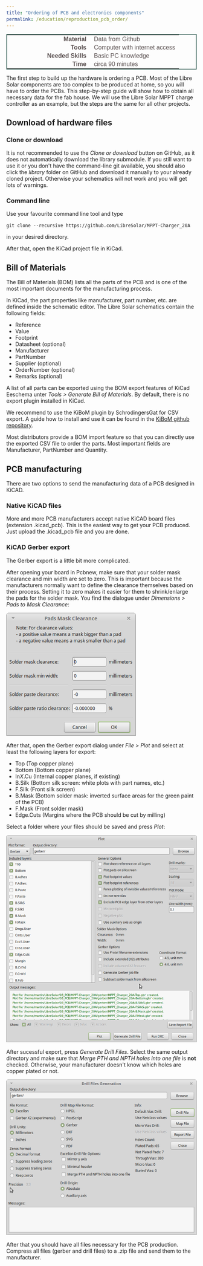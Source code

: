 ```yaml
---
title: "Ordering of PCB and electronics components"
permalink: /education/reproduction_pcb_order/
---
```


<style type="text/css">
.tg  {border-collapse:collapse;border-spacing:5;border-color:#416960;border-width:2px; border-style:solid;}
.tg td{font-family:Arial, sans-serif;font-size:16px;padding:2px 10px;border-style:solid;border-width:0px;overflow:hidden;word-break:normal;border-color:#bbb;color:#594F4F;}
.tg .tg-rmb8{font-weight:bold;vertical-align:top; text-align:right; width:200px;}
.tg .tg-rmb9{vertical-align:top}
.tg .tg-yw4l{font-weight:bold;vertical-align:top; text-align:right;}
.tg .tg-yw42{vertical-align:top}
</style>

<table class="tg">
  <tr>
    <td class="tg-yw4l">Material</td>
    <td class="tg-yw42">Data from Github</td>
  </tr>
  <tr>
    <td class="tg-rmb8">Tools</td>
    <td class="tg-rmb9">Computer with internet access</td>
  </tr>
  <tr>
    <td class="tg-yw4l">Needed Skills<br></td>
    <td class="tg-yw42">Basic PC knowledge</td>
  </tr>
  <tr>
    <td class="tg-rmb8">Time</td>
    <td class="tg-rmb9">circa 90 minutes</td>
  </tr>
</table>

The first step to build up the hardware is ordering a PCB. Most of the Libre Solar components are too complex to be produced at home, so you will have to order the PCBs. This step-by-step guide will show how to obtain all necessary data for the fab house. We will use the Libre Solar MPPT charge controller as an example, but the steps are the same for all other projects.

## Download of hardware files

### Clone or download

It is not recommended to use the *Clone or download* button on GitHub, as it does not automatically download the library submodule. If you still want to use it or you don't have the command-line git available, you should also click the *library* folder on GitHub and download it manually to your already cloned project. Otherwise your schematics will not work and you will get lots of warnings.

### Command line

Use your favourite command line tool and type

```
git clone --recursive https://github.com/LibreSolar/MPPT-Charger_20A
```
in your desired directory.

After that, open the KiCad project file in KiCad.

## Bill of Materials
The Bill of Materials (BOM) lists all the parts of the PCB and is one of the most important documents for the manufacturing process.

In KiCad, the part properties like manufacturer, part number, etc. are defined inside the schematic editor. The Libre Solar schematics contain the following fields:

- Reference
- Value
- Footprint
- Datasheet (optional)
- Manufacturer
- PartNumber
- Supplier (optional)
- OrderNumber (optional)
- Remarks (optional)

A list of all parts can be exported using the BOM export features of KiCad Eeschema unter *Tools > Generate Bill of Materials*. By default, there is no export plugin installed in KiCad.

We recommend to use the KiBoM plugin by SchrodingersGat for CSV export. A guide how to install and use it can be found in the [KiBoM github repository](https://github.com/SchrodingersGat/KiBoM).

Most distributors provide a BOM import feature so that you can directly use the exported CSV file to order the parts. Most important fields are Manufacturer, PartNumber and Quantity.

## PCB manufacturing

There are two options to send the manufacturing data of a PCB designed in KiCAD.

### Native KiCAD files

More and more PCB manufacturers accept native KiCAD board files (extension .kicad_pcb). This is the easiest way to get your PCB produced. Just upload the .kicad_pcb file and you are done.

### KiCAD Gerber export

The Gerber export is a little bit more complicated.

After opening your board in Pcbnew, make sure that your solder mask clearance and min width are set to zero. This is important because the manufacturers normally want to define the clearance themselves based on their process. Setting it to zero makes it easier for them to shrink/enlarge the pads for the solder mask. You find the dialogue under *Dimensions > Pads to Mask Clearance*:

![Pads and Mask Clearance dialog](/media_files/docs_kicad_pads_clearance.png)

After that, open the Gerber export dialog under *File > Plot* and select at least the following layers for export:

- Top (Top copper plane)
- Bottom (Bottom copper plane)
- In*X*.Cu (Internal copper planes, if existing)
- B.Silk (Bottom silk screen: white plots with part names, etc.)
- F.Silk (Front silk screen)
- B.Mask (Bottom solder mask: inverted surface areas for the green paint of the PCB)
- F.Mask (Front solder mask)
- Edge.Cuts (Margins where the PCB should be cut by milling)

Select a folder where your files should be saved and press *Plot*:

![Gerber Export Settings](/media_files/docs_kicad_gerber_export.png)

After sucessful export, press *Generate Drill Files*. Select the same output directory and make sure that *Merge PTH and NPTH holes into one file* is **not** checked. Otherwise, your manufacturer doesn't know which holes are copper plated or not.

![Gerber Export Settings](/media_files/docs_kicad_drill_file.png)

After that you should have all files necessary for the PCB production. Compress all files (gerber and drill files) to a .zip file and send them to the manufacturer.
